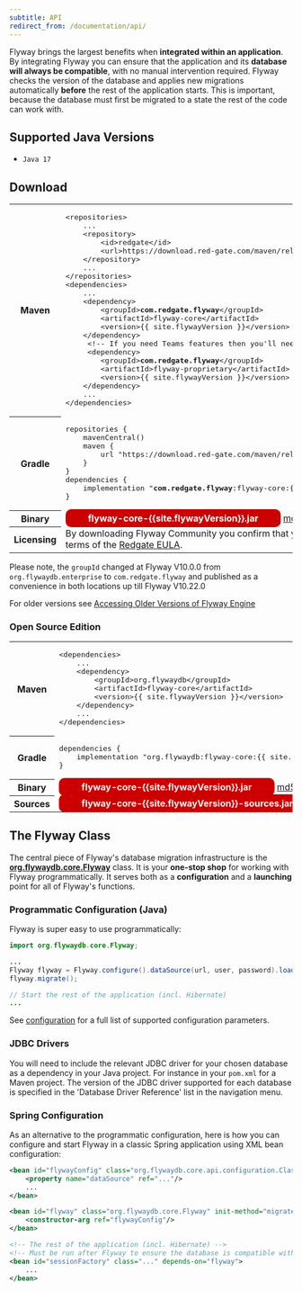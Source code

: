 ```yaml
---
subtitle: API
redirect_from: /documentation/api/
---
```


Flyway brings the largest benefits when **integrated within an application**. By integrating Flyway
you can ensure that the application and its **database will always be compatible**, with no manual
intervention required. Flyway checks the version of the database and applies new migrations automatically
**before** the rest of the application starts. This is important, because the database must first
be migrated to a state the rest of the code can work with.

## Supported Java Versions

- `Java 17`

## Download
<table class="table">
    <tr>
        <th>Maven</th>
        <td>
            <pre class="prettyprint">&lt;repositories&gt;
    ...
    &lt;repository&gt;
        &lt;id&gt;redgate&lt;/id&gt;
        &lt;url&gt;https://download.red-gate.com/maven/release&lt;/url&gt;
    &lt;/repository&gt;
    ...
&lt;/repositories&gt;
&lt;dependencies&gt;
    ...
    &lt;dependency&gt;
        &lt;groupId&gt;<strong>com.redgate.flyway</strong>&lt;/groupId&gt;
        &lt;artifactId&gt;flyway-core&lt;/artifactId&gt;
        &lt;version&gt;{{ site.flywayVersion }}&lt;/version&gt;
    &lt;/dependency&gt;
     &lt;!-- If you need Teams features then you'll need this additional dependency --&gt;
     &lt;dependency&gt;
        &lt;groupId&gt;<strong>com.redgate.flyway</strong>&lt;/groupId&gt;
        &lt;artifactId&gt;flyway-proprietary&lt;/artifactId&gt;
        &lt;version&gt;{{ site.flywayVersion }}&lt;/version&gt;
    &lt;/dependency&gt;   
    ...
&lt;/dependencies&gt;</pre>
        </td>
    </tr>
    <tr>
        <th>Gradle</th>
        <td>
            <pre class="prettyprint">repositories {
    mavenCentral()
    maven {
        url "https://download.red-gate.com/maven/release"
    }
}
dependencies {
    implementation "<strong>com.redgate.flyway</strong>:flyway-core:{{ site.flywayVersion }}"
}</pre>
        </td>
    </tr>
    <tr>
        <th>Binary</th>
        <td>
            <a style="text-decoration: none; background: rgb(204,0,0); padding: 6px 40px; border-radius: 10px; color: white; font-weight: bold;" href="{{site.enterpriseUrl}}/flyway-core/{{site.flywayVersion}}/flyway-core-{{site.flywayVersion}}.jar"><i class="fa fa-download"></i> flyway-core-{{site.flywayVersion}}.jar</a>
            <a class="note" href="{{site.enterpriseUrl}}/flyway-core/{{site.flywayVersion}}/flyway-core-{{site.flywayVersion}}.jar.md5">md5</a>
            <a class="note" href="{{site.enterpriseUrl}}/flyway-core/{{site.flywayVersion}}/flyway-core-{{site.flywayVersion}}.jar.sha1">sha1</a>
        </td>
    </tr>
    <tr>
        <th>Licensing</th>
        <td>
            By downloading Flyway Community you confirm that you have read and agree to the terms of the <a href="https://www.red-gate.com/assets/purchase/assets/subscription-license.pdf">Redgate EULA</a>.
        </td>
    </tr>
</table>


Please note, the `groupId` changed at Flyway V10.0.0 from `org.flywaydb.enterprise` to `com.redgate.flyway` and published as a convenience in both locations up till Flyway V10.22.0

For older versions see [Accessing Older Versions of Flyway Engine](https://documentation.red-gate.com/flyway/release-notes-and-older-versions/accessing-older-versions-of-flyway-engine)

### Open Source Edition
<table class="table">
    <tr>
        <th>Maven</th>
        <td>
            <pre class="prettyprint">&lt;dependencies&gt;
    ...
    &lt;dependency&gt;
        &lt;groupId&gt;org.flywaydb&lt;/groupId&gt;
        &lt;artifactId&gt;flyway-core&lt;/artifactId&gt;
        &lt;version&gt;{{ site.flywayVersion }}&lt;/version&gt;
    &lt;/dependency&gt;
    ...
&lt;/dependencies&gt;</pre>
        </td>
    </tr>
    <tr>
        <th>Gradle</th>
        <td>
            <pre class="prettyprint">dependencies {
    implementation "org.flywaydb:flyway-core:{{ site.flywayVersion }}"
}</pre>
        </td>
    </tr>
    <tr>
        <th>Binary</th>
        <td>
            <a style="text-decoration: none; background: rgb(204,0,0); padding: 6px 40px; border-radius: 10px; color: white; font-weight: bold;" href="https://repo1.maven.org/maven2/org/flywaydb/flyway-core/{{site.flywayVersion}}/flyway-core-{{site.flywayVersion}}.jar"><i class="fa fa-download"></i> flyway-core-{{site.flywayVersion}}.jar</a>
            <a class="note" href="https://repo1.maven.org/maven2/org/flywaydb/flyway-core/{{site.flywayVersion}}/flyway-core-{{site.flywayVersion}}.jar.md5">md5</a>
            <a class="note" href="https://repo1.maven.org/maven2/org/flywaydb/flyway-core/{{site.flywayVersion}}/flyway-core-{{site.flywayVersion}}.jar.sha1">sha1</a>
        </td>
    </tr>
    <tr>
        <th>Sources</th>
        <td>
            <a style="text-decoration: none; background: rgb(204,0,0); padding: 6px 40px; border-radius: 10px; color: white; font-weight: bold;" href="https://repo1.maven.org/maven2/org/flywaydb/flyway-core/{{site.flywayVersion}}/flyway-core-{{site.flywayVersion}}-sources.jar"><i class="fa fa-download"></i> flyway-core-{{site.flywayVersion}}-sources.jar</a>
            <a class="note" href="https://repo1.maven.org/maven2/org/flywaydb/flyway-core/{{site.flywayVersion}}/flyway-core-{{site.flywayVersion}}-sources.jar.md5">md5</a>
            <a class="note" href="https://repo1.maven.org/maven2/org/flywaydb/flyway-core/{{site.flywayVersion}}/flyway-core-{{site.flywayVersion}}-sources.jar.sha1">sha1</a>
        </td>
    </tr>
</table>


## The Flyway Class

The central piece of Flyway's database migration infrastructure is the
**[org.flywaydb.core.Flyway](https://javadoc.io/doc/org.flywaydb/flyway-core/latest/org/flywaydb/core/Flyway.html)**
class. It is your **one-stop shop** for working with Flyway programmatically. It serves both as a
**configuration** and a **launching** point for all of Flyway's functions.

### Programmatic Configuration (Java)

Flyway is super easy to use programmatically:

```java
import org.flywaydb.core.Flyway;

...
Flyway flyway = Flyway.configure().dataSource(url, user, password).load();
flyway.migrate();

// Start the rest of the application (incl. Hibernate)
...
```

See [configuration](Configuration) for a full list of supported configuration parameters.

### JDBC Drivers

You will need to include the relevant JDBC driver for your chosen database as a dependency in your Java project.
For instance in your `pom.xml` for a Maven project. The version of the JDBC driver supported for each database is specified in the 'Database Driver Reference' list in the navigation menu.

### Spring Configuration

As an alternative to the programmatic configuration, here is how you can configure and start Flyway in a classic
Spring application using XML bean configuration:

```xml
<bean id="flywayConfig" class="org.flywaydb.core.api.configuration.ClassicConfiguration">
    <property name="dataSource" ref="..."/>
    ...
</bean>

<bean id="flyway" class="org.flywaydb.core.Flyway" init-method="migrate">
    <constructor-arg ref="flywayConfig"/>
</bean>

<!-- The rest of the application (incl. Hibernate) -->
<!-- Must be run after Flyway to ensure the database is compatible with the code -->
<bean id="sessionFactory" class="..." depends-on="flyway">
    ...
</bean>
```

